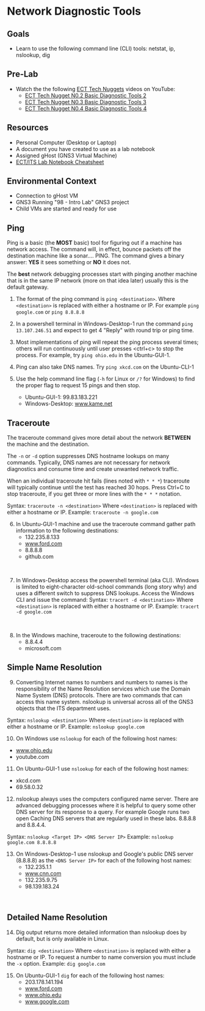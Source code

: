 # Network Diagnostic Tools

## Goals
- Learn to use the following command line (CLI) tools: netstat, ip, nslookup, dig

## Pre-Lab
- Watch the the following [ECT Tech Nuggets](https://www.youtube.com/@ecttechnuggets9126/featured) videos on YouTube:
    - [ECT Tech Nugget N0.2 Basic Diagnostic Tools 2](https://youtu.be/hWeJlNVaUbU)
    - [ECT Tech Nugget N0.3 Basic Diagnostic Tools 3](https://youtu.be/PMk53TngTio)
    - [ECT Tech Nugget N0.4 Basic Diagnostic Tools 4](https://youtu.be/gD-Tk1Bk7x0)

## Resources
- Personal Computer (Desktop or Laptop)
- A document you have created to use as a lab notebook
- Assigned gHost (GNS3 Virtual Machine)
- [ECT/ITS Lab Notebook Cheatsheet](https://github.com/OHIO-ECT/Lab-Notebook-Cheat-Sheet)

## Environmental Context
- Connection to gHost VM
- GNS3 Running "98 - Intro Lab" GNS3 project
- Child VMs are started and ready for use

## Ping

Ping is a basic (the **MOST** basic) tool for figuring out if a machine has network access. The command will, in effect, bounce packets off the destination machine like a sonar.... PING. The command gives a binary answer: **YES** it sees something or **NO** it does not.

The **best** network debugging processes start with pinging another machine that is in the same IP network (more on that idea later) usually this is the default gateway.

1. The format of the ping command is `ping <destination>`. Where `<destination>` is replaced with either a hostname or IP. For example `ping google.com` or `ping 8.8.8.8`

2. In a powershell terminal in Windows-Desktop-1 run the command ``ping 13.107.246.51`` and expect to get 4 "Reply" with round trip or ping time.

3. Most implementations of ping will repeat the ping process several times; others will run continuously until user presses <ctrl+c> to stop the process. For example, try ``ping ohio.edu`` in the Ubuntu-GUI-1.

4. Ping can also take DNS names. Try ``ping xkcd.com`` on the Ubuntu-CLI-1

5. Use the help command line flag (`-h` for Linux or `/?` for Windows) to find the proper flag to request 15 pings and then stop.
    - Ubuntu-GUI-1: 99.83.183.221
    - Windows-Desktop: www.kame.net

## Traceroute

The traceroute command gives more detail about the network **BETWEEN** the machine and the destination.

The `-n` or `-d` option suppresses DNS hostname lookups on many commands. Typically, DNS names are not necessary for network diagnostics and consume time and create unwanted network traffic.

When an individual traceroute hit fails (lines noted with `* * *`) traceroute will typically continue until the test has reached 30 hops. Press Ctrl+C to stop traceroute, if you get three or more lines with the `* * *` notation.

Syntax: `traceroute -n <destination>`
Where `<destination>` is replaced with either a hostname or IP.
Example: `traceroute -n google.com`

6. In Ubuntu-GUI-1 machine and use the traceroute command gather path information to the following destinations:
    - 132.235.8.133
    - www.ford.com
    - 8.8.8.8
    - github.com
<br>

7. In Windows-Desktop access the powershell terminal (aka CLI). Windows is limited to eight-character old-school commands (long story why) and uses a different switch to suppress DNS lookups. Access the Windows CLI and issue the command:
Syntax: `tracert -d <destination>`
Where `<destination>` is replaced with either a hostname or IP.
Example: `tracert -d google.com`
<br>

8. In the Windows machine, traceroute to the following destinations:
    - 8.8.4.4
    - microsoft.com

## Simple Name Resolution

9. Converting Internet names to numbers and numbers to names is the responsibility of the Name Resolution services which use the Domain Name System (DNS) protocols. There are two commands that can access this name system. nslookup is universal across all of the GNS3 objects that the ITS department uses. 

Syntax: `nslookup <destination>`
Where `<destination>` is replaced with either a hostname or IP.
Example: `nslookup google.com`
<br>

10. On Windows use `nslookup` for each of the following host names:
- www.ohio.edu
- youtube.com

11. On Ubuntu-GUI-1 use `nslookup` for each of the following host names:
- xkcd.com
- 69.58.0.32

12. nslookup always uses the computers configured name server. There are advanced debugging processes where it is helpful to query some other DNS server for its response to a query. For example Google runs two open Caching DNS servers that are regularly used in these labs. 8.8.8.8 and 8.8.4.4.

Syntax: ``nslookup <Target IP> <DNS Server IP>``
Example: ``nslookup google.com 8.8.8.8``
<br>

13. On Windows-Desktop-1 use nslookup and Google's public DNS server (8.8.8.8) as the `<DNS Server IP>` for each of the following host names:
    - 132.235.1.1
    - www.cnn.com
    - 132.235.9.75
    - 98.139.183.24
<br>

## Detailed Name Resolution

14. Dig output returns more detailed information than nslookup does by default, but is only available in Linux.

Syntax: `dig <destination>`
Where `<destination>` is replaced with either a hostname or IP. 
To request a number to name conversion you must include the `-x` option.
Example: `dig google.com`

15. On Ubuntu-GUI-1 `dig` for each of the following host names:
    - 203.178.141.194
    - www.ford.com
    - www.ohio.edu
    - www.google.com
